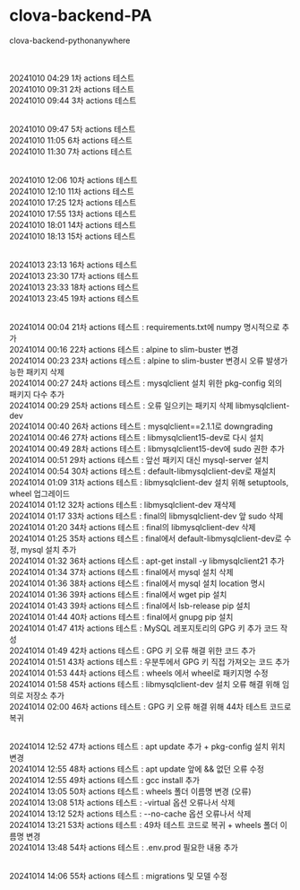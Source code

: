 # clova-backend-PA
clova-backend-pythonanywhere

<br>
<br> 20241010 04:29 1차 actions 테스트
<br> 20241010 09:31 2차 actions 테스트
<br> 20241010 09:44 3차 actions 테스트

<br> 20241010 09:47 5차 actions 테스트
<br> 20241010 11:05 6차 actions 테스트
<br> 20241010 11:30 7차 actions 테스트

<br> 20241010 12:06 10차 actions 테스트
<br> 20241010 12:10 11차 actions 테스트
<br> 20241010 17:25 12차 actions 테스트
<br> 20241010 17:55 13차 actions 테스트
<br> 20241010 18:01 14차 actions 테스트
<br> 20241010 18:13 15차 actions 테스트

<br> 20241013 23:13 16차 actions 테스트
<br> 20241013 23:30 17차 actions 테스트
<br> 20241013 23:33 18차 actions 테스트
<br> 20241013 23:45 19차 actions 테스트

<br> 20241014 00:04 21차 actions 테스트 : requirements.txt에 numpy 명시적으로 추가
<br> 20241014 00:16 22차 actions 테스트 : alpine to slim-buster 변경
<br> 20241014 00:23 23차 actions 테스트 : alpine to slim-buster 변경시 오류 발생가능한 패키지 삭제
<br> 20241014 00:27 24차 actions 테스트 : mysqlclient 설치 위한 pkg-config 외의 패키지 다수 추가
<br> 20241014 00:29 25차 actions 테스트 : 오류 일으키는 패키지 삭제 libmysqlclient-dev
<br> 20241014 00:40 26차 actions 테스트 : mysqlclient==2.1.1로 downgrading
<br> 20241014 00:46 27차 actions 테스트 : libmysqlclient15-dev로 다시 설치
<br> 20241014 00:49 28차 actions 테스트 : libmysqlclient15-dev에 sudo 권한 추가
<br> 20241014 00:51 29차 actions 테스트 : 앞선 패키지 대신 mysql-server 설치
<br> 20241014 00:54 30차 actions 테스트 : default-libmysqlclient-dev로 재설치
<br> 20241014 01:09 31차 actions 테스트 : libmysqlclient-dev 설치 위해 setuptools, wheel 업그레이드
<br> 20241014 01:12 32차 actions 테스트 : libmysqlclient-dev 재삭제 
<br> 20241014 01:17 33차 actions 테스트 : final의 libmysqlclient-dev 앞 sudo 삭제
<br> 20241014 01:20 34차 actions 테스트 : final의 libmysqlclient-dev 삭제
<br> 20241014 01:25 35차 actions 테스트 : final에서 default-libmysqlclient-dev로 수정, mysql 설치 추가
<br> 20241014 01:32 36차 actions 테스트 : apt-get install -y libmysqlclient21 추가
<br> 20241014 01:34 37차 actions 테스트 : final에서 mysql 설치 삭제
<br> 20241014 01:36 38차 actions 테스트 : final에서 mysql 설치 location 명시
<br> 20241014 01:36 39차 actions 테스트 : final에서 wget pip 설치
<br> 20241014 01:43 39차 actions 테스트 : final에서 lsb-release pip 설치
<br> 20241014 01:44 40차 actions 테스트 : final에서 gnupg pip 설치
<br> 20241014 01:47 41차 actions 테스트 : MySQL 레포지토리의 GPG 키 추가 코드 작성
<br> 20241014 01:49 42차 actions 테스트 : GPG 키 오류 해결 위한 코드 추가
<br> 20241014 01:51 43차 actions 테스트 : 우분투에서 GPG 키 직접 가져오는 코드 추가
<br> 20241014 01:53 44차 actions 테스트 : wheels 에서 wheel로 패키지명 수정
<br> 20241014 01:58 45차 actions 테스트 : libmysqlclient-dev 설치 오류 해결 위해 임의로 저장소 추가
<br> 20241014 02:00 46차 actions 테스트 : GPG 키 오류 해결 위해 44차 테스트 코드로 복귀

<br> 20241014 12:52 47차 actions 테스트 : apt update 추가 + pkg-config 설치 위치 변경
<br> 20241014 12:55 48차 actions 테스트 : apt update 앞에 && 없던 오류 수정
<br> 20241014 12:55 49차 actions 테스트 : gcc install 추가
<br> 20241014 13:05 50차 actions 테스트 : wheels 폴더 이름명 변경 (오류)
<br> 20241014 13:08 51차 actions 테스트 : -virtual 옵션 오류나서 삭제
<br> 20241014 13:12 52차 actions 테스트 : --no-cache 옵션 오류나서 삭제
<br> 20241014 13:21 53차 actions 테스트 : 49차 테스트 코드로 복귀 + wheels 폴더 이름명 변경
<br> 20241014 13:48 54차 actions 테스트 : .env.prod 필요한 내용 추가

<br> 20241014 14:06 55차 actions 테스트 : migrations 및 모델 수정